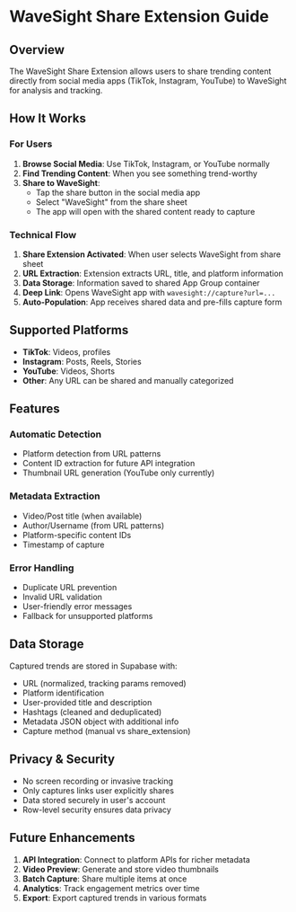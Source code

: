 # WaveSight Share Extension Guide

## Overview

The WaveSight Share Extension allows users to share trending content directly from social media apps (TikTok, Instagram, YouTube) to WaveSight for analysis and tracking.

## How It Works

### For Users

1. **Browse Social Media**: Use TikTok, Instagram, or YouTube normally
2. **Find Trending Content**: When you see something trend-worthy
3. **Share to WaveSight**: 
   - Tap the share button in the social media app
   - Select "WaveSight" from the share sheet
   - The app will open with the shared content ready to capture

### Technical Flow

1. **Share Extension Activated**: When user selects WaveSight from share sheet
2. **URL Extraction**: Extension extracts URL, title, and platform information
3. **Data Storage**: Information saved to shared App Group container
4. **Deep Link**: Opens WaveSight app with `wavesight://capture?url=...`
5. **Auto-Population**: App receives shared data and pre-fills capture form

## Supported Platforms

- **TikTok**: Videos, profiles
- **Instagram**: Posts, Reels, Stories
- **YouTube**: Videos, Shorts
- **Other**: Any URL can be shared and manually categorized

## Features

### Automatic Detection
- Platform detection from URL patterns
- Content ID extraction for future API integration
- Thumbnail URL generation (YouTube only currently)

### Metadata Extraction
- Video/Post title (when available)
- Author/Username (from URL patterns)
- Platform-specific content IDs
- Timestamp of capture

### Error Handling
- Duplicate URL prevention
- Invalid URL validation
- User-friendly error messages
- Fallback for unsupported platforms

## Data Storage

Captured trends are stored in Supabase with:
- URL (normalized, tracking params removed)
- Platform identification
- User-provided title and description
- Hashtags (cleaned and deduplicated)
- Metadata JSON object with additional info
- Capture method (manual vs share_extension)

## Privacy & Security

- No screen recording or invasive tracking
- Only captures links user explicitly shares
- Data stored securely in user's account
- Row-level security ensures data privacy

## Future Enhancements

1. **API Integration**: Connect to platform APIs for richer metadata
2. **Video Preview**: Generate and store video thumbnails
3. **Batch Capture**: Share multiple items at once
4. **Analytics**: Track engagement metrics over time
5. **Export**: Export captured trends in various formats